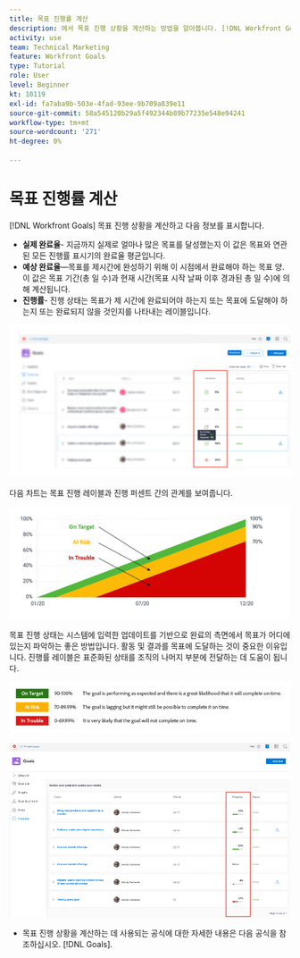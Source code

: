 ```yaml
---
title: 목표 진행률 계산
description: 에서 목표 진행 상황을 계산하는 방법을 알아봅니다. [!DNL Workfront Goals].
activity: use
team: Technical Marketing
feature: Workfront Goals
type: Tutorial
role: User
level: Beginner
kt: 10119
exl-id: fa7aba9b-503e-4fad-93ee-9b709a839e11
source-git-commit: 58a545120b29a5f492344b89b77235e548e94241
workflow-type: tm+mt
source-wordcount: '271'
ht-degree: 0%

---
```


# 목표 진행률 계산

[!DNL Workfront Goals] 목표 진행 상황을 계산하고 다음 정보를 표시합니다.

* **실제 완료율**- 지금까지 실제로 얼마나 많은 목표를 달성했는지 이 값은 목표와 연관된 모든 진행률 표시기의 완료율 평균입니다.
* **예상 완료율**—목표를 제시간에 완성하기 위해 이 시점에서 완료해야 하는 목표 양. 이 값은 목표 기간(총 일 수)과 현재 시간(목표 시작 날짜 이후 경과된 총 일 수)에 의해 계산됩니다.
* **진행률**- 진행 상태는 목표가 제 시간에 완료되어야 하는지 또는 목표에 도달해야 하는지 또는 완료되지 않을 것인지를 나타내는 레이블입니다.

![목표 진행 상황 스크린샷 [!DNL Workfront Goals]](assets/13-workfront-goals-percent-complete.png)

다음 차트는 목표 진행 레이블과 진행 퍼센트 간의 관계를 보여줍니다.

![목표 진행률 레이블과 진행률 비율 간의 관계를 보여 주는 차트](assets/14-workfront-goals-progress-statuses.jpeg)

목표 진행 상태는 시스템에 입력한 업데이트를 기반으로 완료의 측면에서 목표가 어디에 있는지 파악하는 좋은 방법입니다. 활동 및 결과를 목표에 도달하는 것이 중요한 이유입니다. 진행률 레이블은 표준화된 상태를 조직의 나머지 부분에 전달하는 데 도움이 됩니다.

![의 다양한 진행률 레이블을 포함하는 그래픽 [!DNL Workfront Goals]](assets/15-workfront-goals-progress-bar-code.png)

![목표 진행 비율 열의 스크린샷입니다 [!UICONTROL 체크인] 섹션 [!DNL Workfront Goals]](assets/16-workfront-goals-progress-status-bar.png)

<!-- Learn more graphic -->

* 목표 진행 상황을 계산하는 데 사용되는 공식에 대한 자세한 내용은 다음 공식을 참조하십시오. [!DNL   Goals].


<!-- need link to documentation article, above -->
